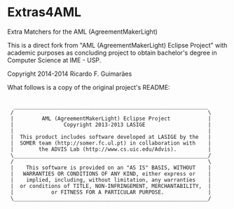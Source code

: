 Extras4AML
==========
Extra Matchers for the AML (AgreementMakerLight)

This is a direct fork from "AML (AgreementMakerLight) Eclipse
Project" with academic purposes as concluding project
to obtain bachelor's degree in Computer Science
at IME - USP.

Copyright 2014-2014 Ricardo F. Guimarães

What follows is a copy of the original project's README:
```

  ______________________________________________________________
 /                                                              \
 |         AML (AgreementMakerLight) Eclipse Project            |
 |                Copyright 2013-2013 LASIGE                    |
 |                                                              |
 |  This product includes software developed at LASIGE by the   |
 |  SOMER team (http://somer.fc.ul.pt) in collaboration with    |
 |        the ADVIS Lab (http://www.cs.uic.edu/Advis).          |
 \______________________________________________________________/
 /                                                              \
 |    This software is provided on an "AS IS" BASIS, WITHOUT    |
 |   WARRANTIES OR CONDITIONS OF ANY KIND, either express or    |
 |    implied, including, without limitation, any warranties    |
 |  or conditions of TITLE, NON-INFRINGEMENT, MERCHANTABILITY,  |
 |            or FITNESS FOR A PARTICULAR PURPOSE.              |
 \______________________________________________________________/
```
